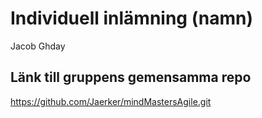 # Individuell inlämning (namn)
Jacob Ghday


## Länk till gruppens gemensamma repo
https://github.com/Jaerker/mindMastersAgile.git
